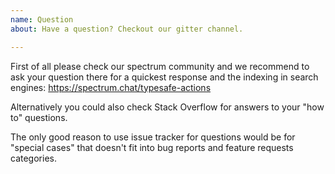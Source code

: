 ```yaml
---
name: Question
about: Have a question? Checkout our gitter channel.

---
```


First of all please check our spectrum community and we recommend to ask your question there for a quickest response and the indexing in search engines: https://spectrum.chat/typesafe-actions

Alternatively you could also check Stack Overflow for answers to your "how to" questions.

The only good reason to use issue tracker for questions would be for "special cases" that doesn't fit into bug reports and feature requests categories.
